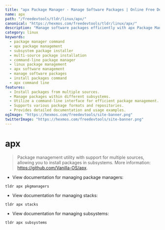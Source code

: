 ```yaml
---
title: "apx Package Manager - Manage Software Packages | Online Free DevTools by Hexmos"
name: apx
path: "/freedevtools/tldr/linux/apx/"
canonical: "https://hexmos.com/freedevtools/tldr/linux/apx/"
description: "Manage software packages efficiently with apx Package Manager.  Install packages across multiple sources and subsystems. Free online tool, no registration required."
category: linux
keywords:
  - package manager command
  - apx package management
  - subsystem package installer
  - multi-source package installation
  - command-line package manager
  - linux package management
  - apx software management
  - manage software packages
  - install packages command
  - apx command line
features:
  - Install packages from multiple sources.
  - Manage packages within different subsystems.
  - Utilize a command-line interface for efficient package management.
  - Supports various package formats and repositories.
  - Provides detailed documentation and usage examples.
ogImage: "https://hexmos.com/freedevtools/site-banner.png"
twitterImage: "https://hexmos.com/freedevtools/site-banner.png"
---
```


# apx

> Package management utility with support for multiple sources, allowing you to install packages in subsystems.
> More information: <https://github.com/Vanilla-OS/apx>.

- View documentation for managing package managers:

`tldr apx pkgmanagers`

- View documentation for managing stacks:

`tldr apx stacks`

- View documentation for managing subsystems:

`tldr apx subsystems`
